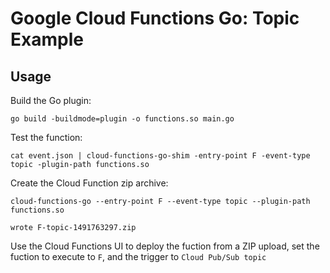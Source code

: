 # Google Cloud Functions Go: Topic Example

## Usage

Build the Go plugin:

```
go build -buildmode=plugin -o functions.so main.go
```

Test the function:

```
cat event.json | cloud-functions-go-shim -entry-point F -event-type topic -plugin-path functions.so
```

Create the Cloud Function zip archive:

```
cloud-functions-go --entry-point F --event-type topic --plugin-path functions.so
```

```
wrote F-topic-1491763297.zip
```

Use the Cloud Functions UI to deploy the fuction from a ZIP upload, set the fuction to execute to `F`, and the trigger to `Cloud Pub/Sub topic`
